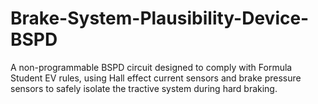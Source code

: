 # Brake-System-Plausibility-Device-BSPD
A non-programmable BSPD circuit designed to comply with Formula Student EV rules, using Hall effect current sensors and brake pressure sensors to safely isolate the tractive system during hard braking.
